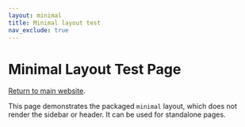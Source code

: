 ```yaml
---
layout: minimal
title: Minimal layout test
nav_exclude: true
---
```


# Minimal Layout Test Page

[Return to main website]({{site.baseurl}}/).

This page demonstrates the packaged `minimal` layout, which does not render the sidebar or header. It can be used for standalone pages.
